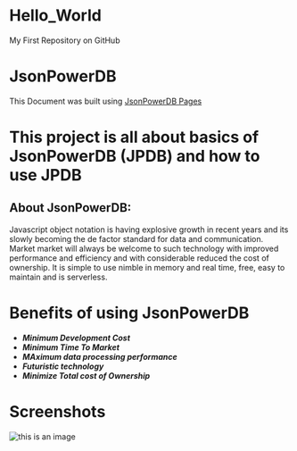 # Hello_World
My First Repository on GitHub
# JsonPowerDB
This Document was built using [JsonPowerDB Pages](https://login2explore.com/jpdb/docs.html#jpdb-command-request)
# This project is all about basics of JsonPowerDB (JPDB) and how to use JPDB
## About JsonPowerDB:
  Javascript object notation is having explosive growth in recent years and its slowly becoming the de factor standard for data and communication. Market market will always be welcome to such technology with improved performance and efficiency and with considerable reduced the cost of ownership. It is simple to use nimble in memory and real time,  free, easy to maintain and is serverless.
# Benefits of using JsonPowerDB
   - ***Minimum Development Cost***
   - ***Minimum Time To Market***
   - ***MAximum data processing performance***
   - ***Futuristic technology***
   - ***Minimize Total cost of Ownership***
# Screenshots
 ![this is an image](https://drive.google.com/file/d/1HRxTekmjXLhwcyd_aVu6HShVIgTnqVuU/view?usp=sharing)
